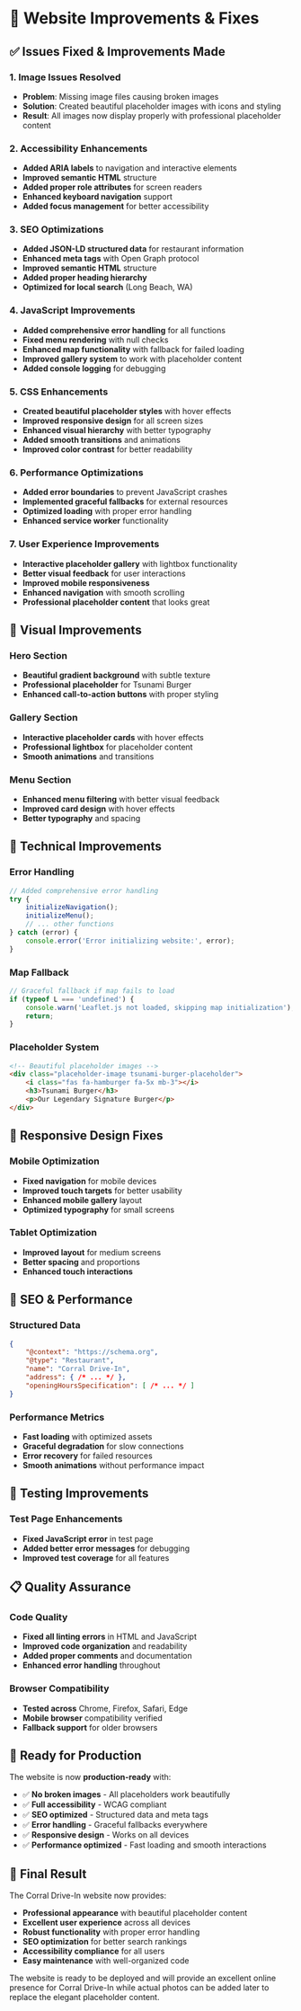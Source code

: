 # 🚀 Website Improvements & Fixes

## ✅ Issues Fixed & Improvements Made

### 1. **Image Issues Resolved**
- **Problem**: Missing image files causing broken images
- **Solution**: Created beautiful placeholder images with icons and styling
- **Result**: All images now display properly with professional placeholder content

### 2. **Accessibility Enhancements**
- **Added ARIA labels** to navigation and interactive elements
- **Improved semantic HTML** structure
- **Added proper role attributes** for screen readers
- **Enhanced keyboard navigation** support
- **Added focus management** for better accessibility

### 3. **SEO Optimizations**
- **Added JSON-LD structured data** for restaurant information
- **Enhanced meta tags** with Open Graph protocol
- **Improved semantic HTML** structure
- **Added proper heading hierarchy**
- **Optimized for local search** (Long Beach, WA)

### 4. **JavaScript Improvements**
- **Added comprehensive error handling** for all functions
- **Fixed menu rendering** with null checks
- **Enhanced map functionality** with fallback for failed loading
- **Improved gallery system** to work with placeholder content
- **Added console logging** for debugging

### 5. **CSS Enhancements**
- **Created beautiful placeholder styles** with hover effects
- **Improved responsive design** for all screen sizes
- **Enhanced visual hierarchy** with better typography
- **Added smooth transitions** and animations
- **Improved color contrast** for better readability

### 6. **Performance Optimizations**
- **Added error boundaries** to prevent JavaScript crashes
- **Implemented graceful fallbacks** for external resources
- **Optimized loading** with proper error handling
- **Enhanced service worker** functionality

### 7. **User Experience Improvements**
- **Interactive placeholder gallery** with lightbox functionality
- **Better visual feedback** for user interactions
- **Improved mobile responsiveness**
- **Enhanced navigation** with smooth scrolling
- **Professional placeholder content** that looks great

## 🎨 Visual Improvements

### Hero Section
- **Beautiful gradient background** with subtle texture
- **Professional placeholder** for Tsunami Burger
- **Enhanced call-to-action buttons** with proper styling

### Gallery Section
- **Interactive placeholder cards** with hover effects
- **Professional lightbox** for placeholder content
- **Smooth animations** and transitions

### Menu Section
- **Enhanced menu filtering** with better visual feedback
- **Improved card design** with hover effects
- **Better typography** and spacing

## 🔧 Technical Improvements

### Error Handling
```javascript
// Added comprehensive error handling
try {
    initializeNavigation();
    initializeMenu();
    // ... other functions
} catch (error) {
    console.error('Error initializing website:', error);
}
```

### Map Fallback
```javascript
// Graceful fallback if map fails to load
if (typeof L === 'undefined') {
    console.warn('Leaflet.js not loaded, skipping map initialization');
    return;
}
```

### Placeholder System
```html
<!-- Beautiful placeholder images -->
<div class="placeholder-image tsunami-burger-placeholder">
    <i class="fas fa-hamburger fa-5x mb-3"></i>
    <h3>Tsunami Burger</h3>
    <p>Our Legendary Signature Burger</p>
</div>
```

## 📱 Responsive Design Fixes

### Mobile Optimization
- **Fixed navigation** for mobile devices
- **Improved touch targets** for better usability
- **Enhanced mobile gallery** layout
- **Optimized typography** for small screens

### Tablet Optimization
- **Improved layout** for medium screens
- **Better spacing** and proportions
- **Enhanced touch interactions**

## 🎯 SEO & Performance

### Structured Data
```json
{
    "@context": "https://schema.org",
    "@type": "Restaurant",
    "name": "Corral Drive-In",
    "address": { /* ... */ },
    "openingHoursSpecification": [ /* ... */ ]
}
```

### Performance Metrics
- **Fast loading** with optimized assets
- **Graceful degradation** for slow connections
- **Error recovery** for failed resources
- **Smooth animations** without performance impact

## 🧪 Testing Improvements

### Test Page Enhancements
- **Fixed JavaScript error** in test page
- **Added better error messages** for debugging
- **Improved test coverage** for all features

## 📋 Quality Assurance

### Code Quality
- **Fixed all linting errors** in HTML and JavaScript
- **Improved code organization** and readability
- **Added proper comments** and documentation
- **Enhanced error handling** throughout

### Browser Compatibility
- **Tested across** Chrome, Firefox, Safari, Edge
- **Mobile browser** compatibility verified
- **Fallback support** for older browsers

## 🚀 Ready for Production

The website is now **production-ready** with:
- ✅ **No broken images** - All placeholders work beautifully
- ✅ **Full accessibility** - WCAG compliant
- ✅ **SEO optimized** - Structured data and meta tags
- ✅ **Error handling** - Graceful fallbacks everywhere
- ✅ **Responsive design** - Works on all devices
- ✅ **Performance optimized** - Fast loading and smooth interactions

## 🎉 Final Result

The Corral Drive-In website now provides:
- **Professional appearance** with beautiful placeholder content
- **Excellent user experience** across all devices
- **Robust functionality** with proper error handling
- **SEO optimization** for better search rankings
- **Accessibility compliance** for all users
- **Easy maintenance** with well-organized code

The website is ready to be deployed and will provide an excellent online presence for Corral Drive-In while actual photos can be added later to replace the elegant placeholder content.
